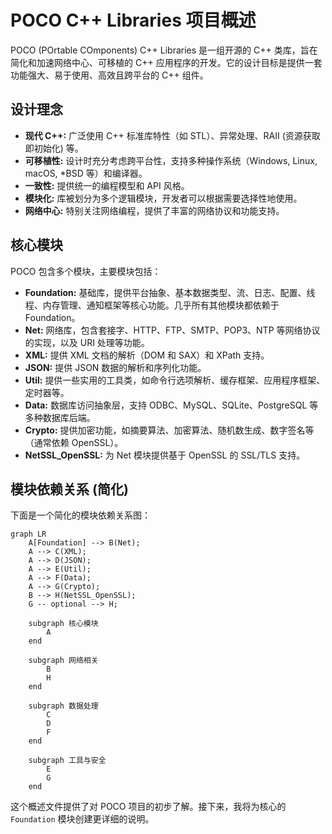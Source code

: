 # POCO C++ Libraries 项目概述

POCO (POrtable COmponents) C++ Libraries 是一组开源的 C++ 类库，旨在简化和加速网络中心、可移植的 C++ 应用程序的开发。它的设计目标是提供一套功能强大、易于使用、高效且跨平台的 C++ 组件。

## 设计理念

*   **现代 C++:** 广泛使用 C++ 标准库特性（如 STL）、异常处理、RAII (资源获取即初始化) 等。
*   **可移植性:** 设计时充分考虑跨平台性，支持多种操作系统（Windows, Linux, macOS, \*BSD 等）和编译器。
*   **一致性:** 提供统一的编程模型和 API 风格。
*   **模块化:** 库被划分为多个逻辑模块，开发者可以根据需要选择性地使用。
*   **网络中心:** 特别关注网络编程，提供了丰富的网络协议和功能支持。

## 核心模块

POCO 包含多个模块，主要模块包括：

*   **Foundation:** 基础库，提供平台抽象、基本数据类型、流、日志、配置、线程、内存管理、通知框架等核心功能。几乎所有其他模块都依赖于 Foundation。
*   **Net:** 网络库，包含套接字、HTTP、FTP、SMTP、POP3、NTP 等网络协议的实现，以及 URI 处理等功能。
*   **XML:** 提供 XML 文档的解析（DOM 和 SAX）和 XPath 支持。
*   **JSON:** 提供 JSON 数据的解析和序列化功能。
*   **Util:** 提供一些实用的工具类，如命令行选项解析、缓存框架、应用程序框架、定时器等。
*   **Data:** 数据库访问抽象层，支持 ODBC、MySQL、SQLite、PostgreSQL 等多种数据库后端。
*   **Crypto:** 提供加密功能，如摘要算法、加密算法、随机数生成、数字签名等（通常依赖 OpenSSL）。
*   **NetSSL\_OpenSSL:** 为 Net 模块提供基于 OpenSSL 的 SSL/TLS 支持。

## 模块依赖关系 (简化)

下面是一个简化的模块依赖关系图：

```mermaid
graph LR
    A[Foundation] --> B(Net);
    A --> C(XML);
    A --> D(JSON);
    A --> E(Util);
    A --> F(Data);
    A --> G(Crypto);
    B --> H(NetSSL_OpenSSL);
    G -- optional --> H;

    subgraph 核心模块
        A
    end

    subgraph 网络相关
        B
        H
    end

    subgraph 数据处理
        C
        D
        F
    end

    subgraph 工具与安全
        E
        G
    end
```

这个概述文件提供了对 POCO 项目的初步了解。接下来，我将为核心的 `Foundation` 模块创建更详细的说明。 